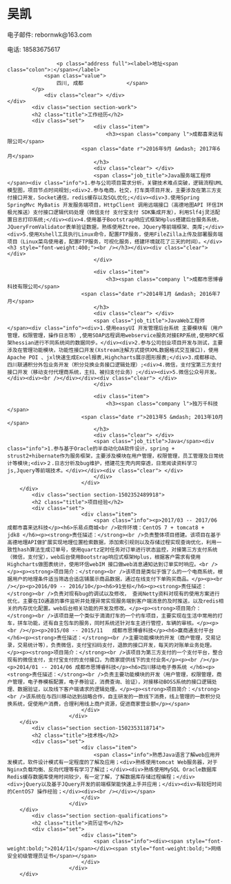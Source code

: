 <div id="main">
	<h1 id="title">吴凯</h1>
	<div class="basic-info section">
					<p class="email"><label>电子邮件<span class="colon">:</span></label> <span class="value">rebornwk@163.com</span></p>
					<p class="phone"><label>电话<span class="colon">:</span></label> <span class="value">18583675617</span></p>
		
					<p class="address full"><label>地址<span class="colon">:</span></label>
				<span class="value">
					四川, 成都				</span>
			</p>
				<div class="clear"> </div>
	</div>
			<div class="section section-work">
			<h2 class="title">工作经历</h2>
			<div class="set">
								<div class="item">
									<h3><span class="company l">成都喜来达有限公司</span>
							<span class="date r">2016年9月 &mdash; 2017年6月</span>
								</h3>
								<div class="clear"> </div>
								<span class="job_title">Java服务端工程师</span><div class="info">1.参与公司项目需求分析，关键技术难点突破，逻辑流程UML模型图，项目节点时间规划;<div>2.参与电商，社交，打车类项目开发，主要涉及在第三方支付接口开发，Socket通信，redis缓存以及SQL优化;</div><div>3.使用Spring SpringMvc MyBatis 开发服务端项目，HttpClient 调用远端接口（高德地图API 环信IM 极光推送）支付接口逻辑代码处理（微信支付 支付宝支付 SDK集成开发），利用Slf4j灵活配置日志打印系统;</div><div>4.使用基于Bootstrap响应式框架Hplus搭建后台服务系统，JQueryFromValidator表单验证数据，熟练使用Ztree，JQuery等前端框架、类库;</div><div>5.使用Xshell工具执行Linux命令，配置FTP服务，使用FileZilla上传及部署服务端项目（Linux菜鸟使用者，配置FTP服务，可视化服务，搭建环境就花了三天的时间）。</div><h3 style="font-weight:400;"><br /></h3></div><div class="clear"> </div>
								</div>
							
								<div class="item">
									<h3><span class="company l">成都市思博睿科技有限公司</span>
							<span class="date r">2014年1月 &mdash; 2016年7月</span>
								</h3>
								<div class="clear"> </div>
								<span class="job_title">JavaWeb工程师</span><div class="info"><div>1.使用easyUI 开发管理后台系统 主要模块有（用户管理，权限管理，操作日志等）,使用SOAP远程调用webservice服务对接ERP系统,使用RPC框架hessian进行不同系统间的数据同步。</div><div>2.参与公司创业项目开发与测试，主要涉及在管理功能模块，功能性接口开发(Xstream注解方式提供XML数据格式交互接口)，使用Apache POI 、jxl快速生成Excel报表,Highcharts展示图形报表;</div>3.成都移动、四川联通积分外包业务开发（积分兑换业务接口逻辑处理）;<div>4.微信，支付宝第三方支付接口开发（移动支付代理商系统，主扫、被扫支付业务）;</div><div>5.微信公众号开发。</div><div><br /></div></div><div class="clear"> </div>
								</div>
							
								<div class="item">
									<h3><span class="company l">独万千科技</span>
							<span class="date r">2013年5 &mdash; 2013年10月</span>
								</h3>
								<div class="clear"> </div>
								<span class="job_title">Java</span><div class="info">1.参与基于Oracle的半自动化OA软件设计，spring + strust2+hibernate作为服务框架，主要涉及模块在用户管理，权限管理，员工管理及日常统计等模块;<div>２.日志分析及bug维护，搭建花生壳内网穿透，日常阅读资料学习js,Jquery等前端技术。</div></div><div class="clear"> </div>
								</div>
							</div>
		</div>
			<div class="section section-1502352489918">
			<h2 class="title">项目经验</h2>
			<div class="set">
							<div class="item">
								<span class="info"><p>2017/03 -- 2017/06 成都市喜来达科技</p><h6>乐易点商城<br />软件环境：CentOS 7 + tomcat8 + jdk8 </h6><p><strong>责任描述：</strong><br />负责整体项目搭建。该项目在基于高德地理API做扩展实现地理位置检索数据，添加索引规则以及存储过程实现查询优化，利用一致性hash算法生成订单号，使用quartz定时任务对订单进行状态监控，对接第三方支付系统（微信，支付宝），web后台使用Bootstrap响应式框架Hplus，根据客户需求有使用Highcharts做图表统计，使用环信webIM 接口做web消息通知达到订单实时响应。<br /></p><p><strong>项目简介：</strong><br />该项目是类似于饿了么的一个电商系统，根据用户的地理条件适当筛选合适店铺展示商品数据，通过在线支付下单购买商品。</p><p><br /></p><p>2016/09 -- 2016/10</p><h6>91坐标</h6><p><strong>责任描述：</strong><br />负责对现有bug的调试以及修改， 查阅Netty资料对现有的使用方案进行优化，主要在IO通道的事件监听并处理异常实现服务端到客户端消息的及时推送，以及redis相关的内存优化配置。web后台相关功能的开发及修改。</p><p><strong>项目简介：</strong><br />该项目是一个类似于滴滴打车的一个约车项目，主要实现在生活中常用的打车，拼车功能，还有自主包车的服务，同时系统还针对车主进行管控，车辆的审核。</p><p><br /></p><p>2015/08 -- 2015/11   成都市思博睿科技</p><h6>赢商通支付平台</h6><p><strong>责任描述：</strong><br />主要功能模块的开发（商户管理，交易记录，交易统计等），负责微信，支付宝扫码支付，退款的接口开发，每天的对账单业务处理。</p><p><strong>项目简介：</strong><br />该项目为第三方支付的一个支付平台，整合现有的微信支付，支付宝支付的支付接口，为商家提供线下的支付业务</p><p><br /></p><p>2014/01 -- 2014/06 成都市思博睿科技</p><h6>四川移动电子券系统 </h6><p><strong>责任描述：</strong><br />负责主要功能模块的开发（用户管理，权限管理，商户管理，电子券模板配置，电子券验证，消费查询、验证），对接移动BOSS系统的接口逻辑处理、数据验证，以及线下客户端请求的逻辑处理。</p><p><strong>项目简介：</strong><br />该系统在与四川移动达到战略合作，自主研发的一款线下消费，线上管理的一款积分兑换系统，促使用户消费，合理利用线上商户资源，促进商家营业额</p></span>
							</div>
						</div>
		</div>
			<div class="section section-1502353118714">
			<h2 class="title">技术栈</h2>
			<div class="set">
							<div class="item">
								<span class="info">熟悉Java语言了解web应用开发模式，软件设计模式有一定程度的了解及应用；<div>熟练使用tomcat Web服务器，对于Nginx负载均衡、反向代理等有学习了解过；</div><div>熟练使用MySQL Oracle数据库 Redis缓存数据库使用时间较少，有一定了解，了解数据库存储过程编程；</div><div>jQuery以及基于JQuery开发的前端框架能快速上手并应用；</div><div>有较短时间的CentOS7 操作经验；</div><div><br /></div></span>
							</div>
						</div>
		</div>
			<div class="section section-qualifications">
			<h2 class="title">资历证书</h2>
			<div class="set">
							<div class="item">
								<span class="info"><div><span style="font-weight:bold;">2014/11</span></div><span style="font-weight:bold;">网络安全初级管理员证书</span></span>
							</div>
						</div>
		</div>
</div>

